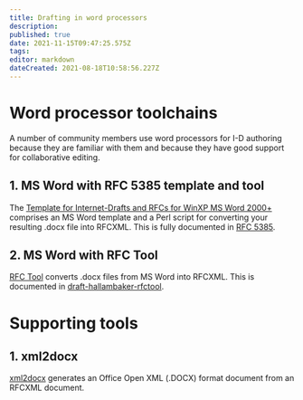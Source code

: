 ```yaml
---
title: Drafting in word processors
description: 
published: true
date: 2021-11-15T09:47:25.575Z
tags: 
editor: markdown
dateCreated: 2021-08-18T10:58:56.227Z
---
```


# Word processor toolchains
A number of community members use word processors for I-D authoring because they are familiar with them and because they have good support for collaborative editing.

## 1. MS Word with RFC 5385 template and tool
The [Template for Internet-Drafts and RFCs for WinXP MS Word 2000+](https://www.strayalpha.com/tools/) comprises an MS Word template and a Perl script for converting your resulting .docx file into RFCXML.  This is fully documented in [RFC 5385](https://datatracker.ietf.org/doc/html/rfc5385).

## 2. MS Word with RFC Tool
[RFC Tool](https://github.com/hallambaker/PHB-Build-Tools/tree/master/DocTools/rfctool) converts .docx files from MS Word into RFCXML.  This is documented in [draft-hallambaker-rfctool](https://datatracker.ietf.org/doc/html/draft-hallambaker-rfctool).

# Supporting tools

## 1. xml2docx
[xml2docx](https://github.com/evyncke/xml2docx) generates an Office Open XML (.DOCX) format document from an RFCXML document.